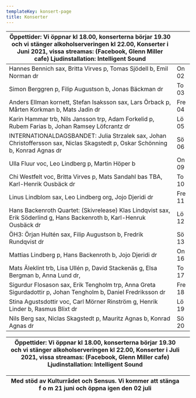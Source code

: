 ```yaml
---
templateKey: konsert-page
title: Konserter
---
```


| Öppettider: Vi öppnar kl 18.00, konserterna börjar 19.30 och vi stänger alkoholserveringen kl 22.00, Konserter i Juni 2021, vissa streamas: (Facebook, Glenn Miller cafe) Ljudinstallation: Intelligent Sound | |
|------------- |-------------|
|Hannes Bennich sax, Britta Virves p, Tomas Sjödell b, Emil Norman dr|On 02|
|Simon Berggren p, Filip Augustson b, Jonas Bäckman dr|To 03|
|Anders Ellman kornett, Stefan Isaksson sax, Lars Örback p, Mårten Korkman b, Mats Jadin dr|Fre 04|
|Karin Hammar trb, Nils Jansson trp, Adam Forkelid p, Rubem Farias b, Johan Ramsey Löfcrantz dr|Lö 05|
|INTERNATIONALDAGSBANDET: Julia Strzalek sax, Johan Christoffersson sax, Niclas Skagstedt p, Oskar Schönning b, Konrad Agnas dr|Sö 06|
|Ulla Fluur voc, Leo Lindberg p, Martin Höper b|On 09|
|Chi Westfelt voc, Britta Virves p, Mats Sandahl bas TBA, Karl-Henrik Ousbäck dr|To 10|		
|Linus Lindblom sax, Leo Lindberg org,  Jojo Djeridi dr|Fre 11|
|Hans Backenroth Quartet: (Skivrelease) Klas Lindqvist sax, Erik Söderlind g, Hans Backenroth b, Karl-Henruk Ousbäck dr|Lö 12|
|ÖH3: Örjan Hultén sax, Filip Augustson b, Fredrik Rundqvist dr|Sö 13|
|Mattias Lindberg p, Hans Backenroth b, Jojo Djeridi dr|On 16|
|Mats Äleklint trb, Lisa Ullén p, David Stackenäs g, Elsa Bergman b, Anna Lund dr,  |To 17|
|Sigurdur Flosason sax, Erik Tengholm trp, Anna Greta Sigurdadottir p, Johan Tengholm b, Daniel Fredriksson dr |Fre 18|
|Stina Agustsdottir voc, Carl Mörner Rinström g, Henrik Linder b, Rasmus Blixt dr|Lö 19|
|Nils Berg sax, Niclas Skagstedt p, Mauritz Agnas b, Konrad Agnas dr|Sö 20|

| Öppettider: Vi öppnar kl 18.00, konserterna börjar 19.30 och vi stänger alkoholserveringen kl 22.00, Konserter i Juli 2021, vissa streamas: (Facebook, Glenn Miller cafe) Ljudinstallation: Intelligent Sound | |
|------------- |-------------|


|Med stöd av Kulturrådet och Sensus. Vi kommer att stänga f o m 21 juni och öppna igen den 02 juli|| 
|-------------|-----------|










